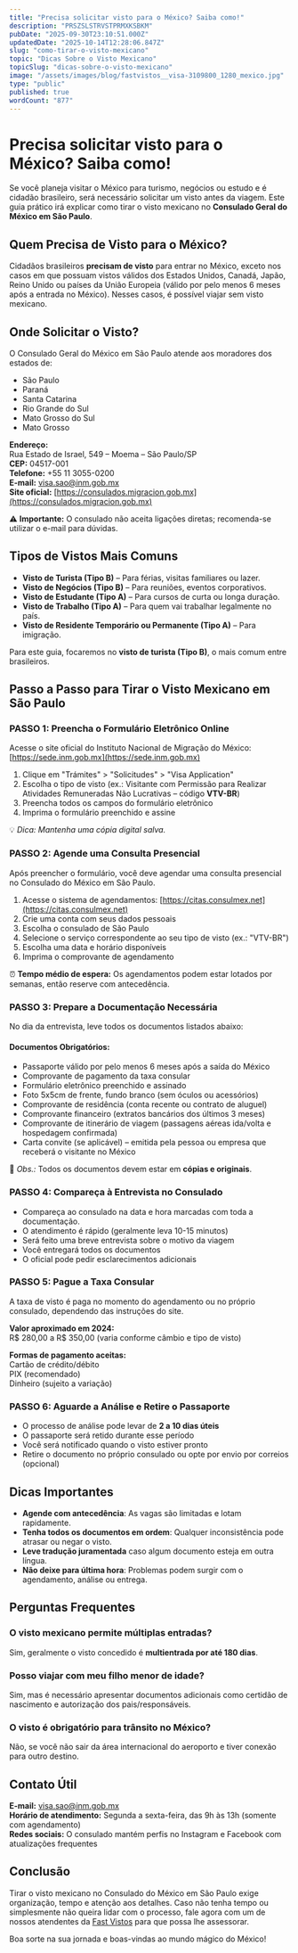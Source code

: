```yaml
---
title: "Precisa solicitar visto para o México? Saiba como!"
description: "PRSZSLSTRVSTPRMXKSBKM"
pubDate: "2025-09-30T23:10:51.000Z"
updatedDate: "2025-10-14T12:28:06.847Z"
slug: "como-tirar-o-visto-mexicano"
topic: "Dicas Sobre o Visto Mexicano"
topicSlug: "dicas-sobre-o-visto-mexicano"
image: "/assets/images/blog/fastvistos__visa-3109800_1280_mexico.jpg"
type: "public"
published: true
wordCount: "877"
---
```


# Precisa solicitar visto para o México? Saiba como!

Se você planeja visitar o México para turismo, negócios ou estudo e é cidadão brasileiro, será necessário solicitar um visto antes da viagem. Este guia prático irá explicar como tirar o visto mexicano no **Consulado Geral do México em São Paulo**.

## Quem Precisa de Visto para o México?

Cidadãos brasileiros **precisam de visto** para entrar no México, exceto nos casos em que possuam vistos válidos dos Estados Unidos, Canadá, Japão, Reino Unido ou países da União Europeia (válido por pelo menos 6 meses após a entrada no México). Nesses casos, é possível viajar sem visto mexicano.

## Onde Solicitar o Visto?

O Consulado Geral do México em São Paulo atende aos moradores dos estados de:

- São Paulo
- Paraná
- Santa Catarina
- Rio Grande do Sul
- Mato Grosso do Sul
- Mato Grosso

**Endereço:**  
Rua Estado de Israel, 549 – Moema – São Paulo/SP  
**CEP:** 04517-001  
**Telefone:** +55 11 3055-0200  
**E-mail:** [visa.sao@inm.gob.mx](mailto:visa.sao@inm.gob.mx)  
**Site oficial:** [https://consulados.migracion.gob.mx](https://consulados.migracion.gob.mx)

⚠️ **Importante:** O consulado não aceita ligações diretas; recomenda-se utilizar o e-mail para dúvidas.

## Tipos de Vistos Mais Comuns

- **Visto de Turista (Tipo B)** – Para férias, visitas familiares ou lazer.
- **Visto de Negócios (Tipo B)** – Para reuniões, eventos corporativos.
- **Visto de Estudante (Tipo A)** – Para cursos de curta ou longa duração.
- **Visto de Trabalho (Tipo A)** – Para quem vai trabalhar legalmente no país.
- **Visto de Residente Temporário ou Permanente (Tipo A)** – Para imigração.

Para este guia, focaremos no **visto de turista (Tipo B)**, o mais comum entre brasileiros.

## Passo a Passo para Tirar o Visto Mexicano em São Paulo

### PASSO 1: Preencha o Formulário Eletrônico Online

Acesse o site oficial do Instituto Nacional de Migração do México:  
[https://sede.inm.gob.mx](https://sede.inm.gob.mx)

1. Clique em "Trámites" > "Solicitudes" > "Visa Application"
2. Escolha o tipo de visto (ex.: Visitante com Permissão para Realizar Atividades Remuneradas Não Lucrativas – código **VTV-BR**)
3. Preencha todos os campos do formulário eletrônico
4. Imprima o formulário preenchido e assine

💡 *Dica: Mantenha uma cópia digital salva.*

### PASSO 2: Agende uma Consulta Presencial

Após preencher o formulário, você deve agendar uma consulta presencial no Consulado do México em São Paulo.

1. Acesse o sistema de agendamentos: [https://citas.consulmex.net](https://citas.consulmex.net)
2. Crie uma conta com seus dados pessoais
3. Escolha o consulado de São Paulo
4. Selecione o serviço correspondente ao seu tipo de visto (ex.: "VTV-BR")
5. Escolha uma data e horário disponíveis
6. Imprima o comprovante de agendamento

⏰ **Tempo médio de espera:** Os agendamentos podem estar lotados por semanas, então reserve com antecedência.

### PASSO 3: Prepare a Documentação Necessária

No dia da entrevista, leve todos os documentos listados abaixo:

#### Documentos Obrigatórios:

- Passaporte válido por pelo menos 6 meses após a saída do México
- Comprovante de pagamento da taxa consular
- Formulário eletrônico preenchido e assinado
- Foto 5x5cm de frente, fundo branco (sem óculos ou acessórios)
- Comprovante de residência (conta recente ou contrato de aluguel)
- Comprovante financeiro (extratos bancários dos últimos 3 meses)
- Comprovante de itinerário de viagem (passagens aéreas ida/volta e hospedagem confirmada)
- Carta convite (se aplicável) – emitida pela pessoa ou empresa que receberá o visitante no México

📄 *Obs.:* Todos os documentos devem estar em **cópias e originais**.

### PASSO 4: Compareça à Entrevista no Consulado

- Compareça ao consulado na data e hora marcadas com toda a documentação.
- O atendimento é rápido (geralmente leva 10-15 minutos)
- Será feito uma breve entrevista sobre o motivo da viagem
- Você entregará todos os documentos
- O oficial pode pedir esclarecimentos adicionais

### PASSO 5: Pague a Taxa Consular

A taxa de visto é paga no momento do agendamento ou no próprio consulado, dependendo das instruções do site.

**Valor aproximado em 2024:**  
R$ 280,00 a R$ 350,00 (varia conforme câmbio e tipo de visto)

**Formas de pagamento aceitas:**  
Cartão de crédito/débito  
PIX (recomendado)  
Dinheiro (sujeito a variação)

### PASSO 6: Aguarde a Análise e Retire o Passaporte

- O processo de análise pode levar de **2 a 10 dias úteis**
- O passaporte será retido durante esse período
- Você será notificado quando o visto estiver pronto
- Retire o documento no próprio consulado ou opte por envio por correios (opcional)

## Dicas Importantes

- **Agende com antecedência**: As vagas são limitadas e lotam rapidamente.
- **Tenha todos os documentos em ordem**: Qualquer inconsistência pode atrasar ou negar o visto.
- **Leve tradução juramentada** caso algum documento esteja em outra língua.
- **Não deixe para última hora**: Problemas podem surgir com o agendamento, análise ou entrega.

## Perguntas Frequentes

### O visto mexicano permite múltiplas entradas?

Sim, geralmente o visto concedido é **multientrada por até 180 dias**.

### Posso viajar com meu filho menor de idade?

Sim, mas é necessário apresentar documentos adicionais como certidão de nascimento e autorização dos pais/responsáveis.

### O visto é obrigatório para trânsito no México?

Não, se você não sair da área internacional do aeroporto e tiver conexão para outro destino.

## Contato Útil

**E-mail:** [visa.sao@inm.gob.mx](mailto:visa.sao@inm.gob.mx)  
**Horário de atendimento:** Segunda a sexta-feira, das 9h às 13h (somente com agendamento)  
**Redes sociais:** O consulado mantém perfis no Instagram e Facebook com atualizações frequentes

## Conclusão

Tirar o visto mexicano no Consulado do México em São Paulo exige organização, tempo e atenção aos detalhes. Caso não tenha tempo ou simplesmente não queira lidar com o processo, fale agora com um de nossos atendentes da [Fast Vistos](https://fastvistos.com.br) para que possa lhe assessorar.

Boa sorte na sua jornada e boas-vindas ao mundo mágico do México!